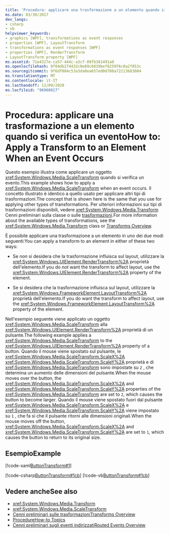 ```yaml
---
title: 'Procedura: applicare una trasformazione a un elemento quando si verifica un evento'
ms.date: 03/30/2017
dev_langs:
- csharp
- vb
helpviewer_keywords:
- graphics [WPF], transformations as event responses
- properties [WPF], LayoutTransform
- transformations as event responses [WPF]
- properties [WPF], RenderTransform
- LayoutTransform property [WPF]
ms.assetid: 71e4327e-ca57-444c-a3cf-09fb381491a0
ms.openlocfilehash: 8f04db274432c0e89c6839bef825976c8a2f853c
ms.sourcegitcommit: 9f6df084c53a3da0ea657ed0d708a72213683084
ms.translationtype: MT
ms.contentlocale: it-IT
ms.lasthandoff: 12/09/2020
ms.locfileid: "96960817"
---
```

# <a name="how-to-apply-a-transform-to-an-element-when-an-event-occurs"></a><span data-ttu-id="d7e45-102">Procedura: applicare una trasformazione a un elemento quando si verifica un evento</span><span class="sxs-lookup"><span data-stu-id="d7e45-102">How to: Apply a Transform to an Element When an Event Occurs</span></span>
<span data-ttu-id="d7e45-103">Questo esempio illustra come applicare un oggetto <xref:System.Windows.Media.ScaleTransform> quando si verifica un evento.</span><span class="sxs-lookup"><span data-stu-id="d7e45-103">This example shows how to apply a <xref:System.Windows.Media.ScaleTransform> when an event occurs.</span></span> <span data-ttu-id="d7e45-104">Il concetto illustrato è identico a quello usato per applicare altri tipi di trasformazioni.</span><span class="sxs-lookup"><span data-stu-id="d7e45-104">The concept that is shown here is the same that you use for applying other types of transformations.</span></span> <span data-ttu-id="d7e45-105">Per ulteriori informazioni sui tipi di trasformazioni disponibili, vedere <xref:System.Windows.Media.Transform> Cenni preliminari sulla classe o sulle [trasformazioni](transforms-overview.md).</span><span class="sxs-lookup"><span data-stu-id="d7e45-105">For more information about the available types of transformations, see the <xref:System.Windows.Media.Transform> class or [Transforms Overview](transforms-overview.md).</span></span>  
  
 <span data-ttu-id="d7e45-106">È possibile applicare una trasformazione a un elemento in uno dei due modi seguenti:</span><span class="sxs-lookup"><span data-stu-id="d7e45-106">You can apply a transform to an element in either of these two ways:</span></span>  
  
- <span data-ttu-id="d7e45-107">Se *non* si desidera che la trasformazione influisca sul layout, utilizzare la <xref:System.Windows.UIElement.RenderTransform%2A> proprietà dell'elemento.</span><span class="sxs-lookup"><span data-stu-id="d7e45-107">If you do *not* want the transform to affect layout, use the <xref:System.Windows.UIElement.RenderTransform%2A> property of the element.</span></span>  
  
- <span data-ttu-id="d7e45-108">Se si desidera che la trasformazione influisca sul layout, utilizzare la <xref:System.Windows.FrameworkElement.LayoutTransform%2A> proprietà dell'elemento.</span><span class="sxs-lookup"><span data-stu-id="d7e45-108">If you do want the transform to affect layout, use the <xref:System.Windows.FrameworkElement.LayoutTransform%2A> property of the element.</span></span>  
  
 <span data-ttu-id="d7e45-109">Nell'esempio seguente viene applicato un oggetto <xref:System.Windows.Media.ScaleTransform> alla <xref:System.Windows.UIElement.RenderTransform%2A> proprietà di un pulsante.</span><span class="sxs-lookup"><span data-stu-id="d7e45-109">The following example applies a <xref:System.Windows.Media.ScaleTransform> to the <xref:System.Windows.UIElement.RenderTransform%2A> property of a button.</span></span> <span data-ttu-id="d7e45-110">Quando il mouse viene spostato sul pulsante, le <xref:System.Windows.Media.ScaleTransform.ScaleX%2A> <xref:System.Windows.Media.ScaleTransform.ScaleY%2A> proprietà e di <xref:System.Windows.Media.ScaleTransform> sono impostate su `2` , che determina un aumento delle dimensioni del pulsante.</span><span class="sxs-lookup"><span data-stu-id="d7e45-110">When the mouse moves over the button, the <xref:System.Windows.Media.ScaleTransform.ScaleX%2A> and <xref:System.Windows.Media.ScaleTransform.ScaleY%2A> properties of the <xref:System.Windows.Media.ScaleTransform> are set to `2`, which causes the button to become larger.</span></span> <span data-ttu-id="d7e45-111">Quando il mouse viene spostato fuori dal pulsante <xref:System.Windows.Media.ScaleTransform.ScaleX%2A> e <xref:System.Windows.Media.ScaleTransform.ScaleY%2A> viene impostato su `1` , che fa sì che il pulsante ritorni alle dimensioni originali.</span><span class="sxs-lookup"><span data-stu-id="d7e45-111">When the mouse moves off the button, <xref:System.Windows.Media.ScaleTransform.ScaleX%2A> and <xref:System.Windows.Media.ScaleTransform.ScaleY%2A> are set to `1`, which causes the button to return to its original size.</span></span>  
  
## <a name="example"></a><span data-ttu-id="d7e45-112">Esempio</span><span class="sxs-lookup"><span data-stu-id="d7e45-112">Example</span></span>  
 [!code-xaml[ButtonTransform#1](~/samples/snippets/csharp/VS_Snippets_Wpf/ButtonTransform/CSharp/ButtonTransformExample.xaml#1)]  
  
 [!code-csharp[ButtonTransform#1cb](~/samples/snippets/csharp/VS_Snippets_Wpf/ButtonTransform/CSharp/ButtonTransformExample.xaml.cs#1cb)]
 [!code-vb[ButtonTransform#1cb](~/samples/snippets/visualbasic/VS_Snippets_Wpf/ButtonTransform/VisualBasic/ButtonTransformExample.xaml.vb#1cb)]  
  
## <a name="see-also"></a><span data-ttu-id="d7e45-113">Vedere anche</span><span class="sxs-lookup"><span data-stu-id="d7e45-113">See also</span></span>

- <xref:System.Windows.Media.Transform>
- <xref:System.Windows.Media.ScaleTransform>
- [<span data-ttu-id="d7e45-114">Cenni preliminari sulle trasformazioni</span><span class="sxs-lookup"><span data-stu-id="d7e45-114">Transforms Overview</span></span>](transforms-overview.md)
- [<span data-ttu-id="d7e45-115">Procedure</span><span class="sxs-lookup"><span data-stu-id="d7e45-115">How-to Topics</span></span>](transformations-how-to-topics.md)
- [<span data-ttu-id="d7e45-116">Cenni preliminari sugli eventi indirizzati</span><span class="sxs-lookup"><span data-stu-id="d7e45-116">Routed Events Overview</span></span>](../advanced/routed-events-overview.md)
